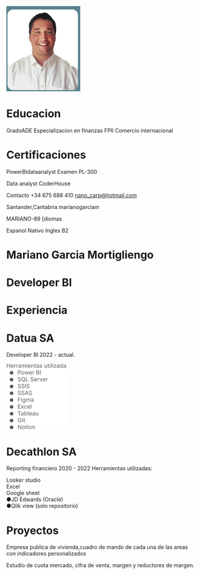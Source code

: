 ![](images/9ztqrm.jpg)  

# Educacion  

GradoADE Especializacion en finanzas FPIl Comercio internacional  

# Certificaciones  

PowerBldataanalyst Examen PL-300  

Data analyst CoderHouse  

Contacto +34 675 688 410 nano_carp@hotmail.com  

Santander,Cantabria marianogarciam  

MARIANO-89 [diomas  

Espanol Nativo Ingles B2  

# Mariano Garcia Mortigliengo  

# Developer BI  

# Experiencia  

# Datua SA  

Developer Bl 2022 - actual.  

![](images/840dk2.jpg)  

# Decathlon SA  

Reporting financiero 2020 - 2022 Herramientas utilizadas:  

Looker studio   
Excel   
Google sheet   
●JD Edwards (Oracle)   
●Qlik view (solo repositorio)  

# Proyectos  

Empresa publica de vivienda,cuadro de mando de cada una de las areas con indicadores personalizados  

Estudio de cuota mercado, cifra de venta, margen y reductores de margen.  